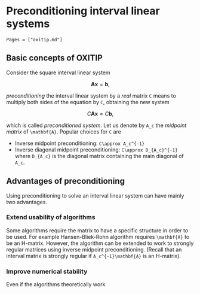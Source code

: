 # Preconditioning interval linear systems

```@contents
Pages = ["oxitip.md"]
```

## Basic concepts of OXITIP

Consider the square interval linear system

```math
\mathbf{Ax}=\mathbf{b},
```

*preconditioning* the interval linear system by a *real* matrix ``C`` means to multiply both sides of the equation by ``C``, obtaining the new system

```math
C\mathbf{Ax}=C\mathbf{b},
```

which is called *preconditioned system*. Let us denote by ``A_c`` the *midpoint matrix* of ``\mathbf{A}``. Popular choices for ``C`` are

- Inverse midpoint preconditioning: ``C\approx A_c^{-1}``
- Inverse diagonal midpoint preconditioning: ``C\approx D_{A_c}^{-1}`` where ``D_{A_c}`` is the diagonal matrix containing the main diagonal of ``A_c``.


## Advantages of preconditioning

Using preconditioning to solve an interval linear system can have mainly two advantages.

### Extend usability of algorithms 

Some algorithms require the matrix to have a specific structure in order to be used. For example Hansen-Bliek-Rohn algorithm requires ``\mathbf{A}`` to be an H-matrix. However, the algorithm can be extended to work to strongly regular matrices using inverse midpoint preconditioning. (Recall that an interval matrix is strongly regular if ``A_c^{-1}\mathbf{A}`` is an H-matrix).

### Improve numerical stability

Even if the algorithms theoretically work